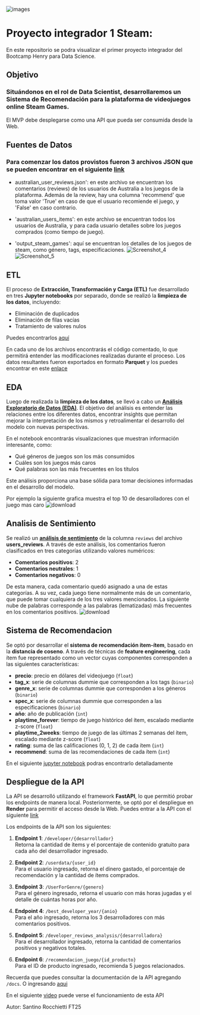 
![images](https://github.com/user-attachments/assets/2c559b96-5d09-48dd-b395-111783fee614)


# Proyecto integrador 1 Steam:

 En este repositorio se podra visualizar el primer proyecto integrador del Bootcamp Henry para Data Science.



## Objetivo


### Situándonos en el rol de Data Scientist, desarrollaremos un Sistema de Recomendación para la plataforma de videojuegos online Steam Games. 

 El MVP debe desplegarse como una API que pueda ser consumida desde la Web.



## Fuentes de Datos

### Para comenzar los datos provistos fueron 3 archivos JSON que se pueden encontrar en el siguiente [link](https://drive.google.com/drive/folders/1HqBG2-sUkz_R3h1dZU5F2uAzpRn7BSpj)

- australian_user_reviews.json': en este archivo se encuentran los comentarios (reviews) de los usuarios de Australia a los juegos de la plataforma. Además de la review, hay una columna 'recommend' que toma valor 'True' en caso de que el usuario recomiende el juego, y 'False' en caso contrario.

  
- 'australian_users_items': en este archivo se encuentran todos los usuarios de Australia, y para cada usuario detalles sobre los juegos comprados (como tiempo de juego).

  
- 'output_steam_games': aquí se encuentran los detalles de los juegos de steam, como género, tags, especificaciones.
![Screenshot_4](https://github.com/user-attachments/assets/cdb03c4a-6431-43ef-945b-9ba9910a3038)
![Screenshot_5](https://github.com/user-attachments/assets/25a57250-c3af-4cea-b341-d95bc8906e5e)


## ETL


El proceso de **Extracción, Transformación y Carga (ETL)** fue desarrollado en tres **Jupyter notebooks** por separado, donde se realizó la **limpieza de los datos**, incluyendo:

- Eliminación de duplicados
- Eliminación de filas vacías
- Tratamiento de valores nulos

Puedes encontrarlos [aquí](https://github.com/Santino-Rocchietti/P1-Steam/tree/main/ETL)


En cada uno de los archivos encontrarás el código comentado, lo que permitirá entender las modificaciones realizadas durante el proceso. Los datos resultantes fueron exportados en formato **Parquet** y los puedes encontrar en este [enlace](https://github.com/Santino-Rocchietti/P1-Steam/tree/main/Clean%20Data)


## EDA

Luego de realizada la **limpieza de los datos**, se llevó a cabo un [**Análisis Exploratorio de Datos (EDA)**](https://github.com/Santino-Rocchietti/P1-Steam/blob/main/EDA_steam.ipynb). El objetivo del análisis es entender las relaciones entre los diferentes datos, encontrar insights que permitan mejorar la interpretación de los mismos y retroalimentar el desarrollo del modelo con nuevas perspectivas.

En el notebook encontrarás visualizaciones que muestran información interesante, como:

- Qué géneros de juegos son los más consumidos
- Cuáles son los juegos más caros
- Qué palabras son las más frecuentes en los títulos

Este análisis proporciona una base sólida para tomar decisiones informadas en el desarrollo del modelo.

Por ejemplo la siguiente grafica muestra el top 10 de desarolladores con el juego mas caro
![download](https://github.com/user-attachments/assets/30c343b7-415a-4d91-8d8f-cd5e36859a0a)

## Analisis de Sentimiento

Se realizó un [**análisis de sentimiento**](https://github.com/Santino-Rocchietti/P1-Steam/blob/main/sentiment_analysis.ipynb) de la columna `reviews` del archivo **users_reviews**. A través de este análisis, los comentarios fueron clasificados en tres categorías utilizando valores numéricos:

- **Comentarios positivos**: 2
- **Comentarios neutrales**: 1
- **Comentarios negativos**: 0

De esta manera, cada comentario quedó asignado a una de estas categorías. A su vez, cada juego tiene normalmente más de un comentario, que puede tomar cualquiera de los tres valores mencionados.
La siguiente nube de palabras corresponde a las palabras (lematizadas) más frecuentes en los comentarios positivos.
![download](https://github.com/user-attachments/assets/0d08f578-c34c-4a24-8cd4-4e4946096202)


## Sistema de Recomendacion

Se optó por desarrollar el **sistema de recomendación ítem-ítem**, basado en la **distancia de coseno**. A través de técnicas de **feature engineering**, cada ítem fue representado como un vector cuyas componentes corresponden a las siguientes características:

- **precio**: precio en dólares del videojuego (`float`)
- **tag_x**: serie de columnas dummie que corresponden a los tags (`binario`)
- **genre_x**: serie de columnas dummie que corresponden a los géneros (`binario`)
- **spec_x**: serie de columnas dummie que corresponden a las especificaciones (`binario`)
- **año**: año de publicación (`int`)
- **playtime_forever**: tiempo de juego histórico del ítem, escalado mediante z-score (`float`)
- **playtime_2weeks**: tiempo de juego de las últimas 2 semanas del ítem, escalado mediante z-score (`float`)
- **rating**: suma de las calificaciones (0, 1, 2) de cada ítem (`int`)
- **recommend**: suma de las recomendaciones de cada ítem (`int`)

En el siguiente [jupyter notebook](https://github.com/Santino-Rocchietti/P1-Steam/blob/main/Sistema%20de%20Recomendacion/item_item_recom.ipynb) podras encontrarlo detalladamente


## Despliegue de la API


La API se desarrolló utilizando el framework **FastAPI**, lo que permitió probar los endpoints de manera local. Posteriormente, se optó por el despliegue en **Render** para permitir el acceso desde la Web.
Puedes entrar a la API con el siguiente [link](https://p1-steam-2.onrender.com/)

Los endpoints de la API son los siguientes:

1. **Endpoint 1**: `/developer/{desarrollador}`  
   Retorna la cantidad de ítems y el porcentaje de contenido gratuito para cada año del desarrollador ingresado.

2. **Endpoint 2**: `/userdata/{user_id}`  
   Para el usuario ingresado, retorna el dinero gastado, el porcentaje de recomendación y la cantidad de ítems comprados.

3. **Endpoint 3**: `/UserForGenre/{genero}`  
   Para el género ingresado, retorna el usuario con más horas jugadas y el detalle de cuántas horas por año.

4. **Endpoint 4**: `/best_developer_year/{anio}`  
   Para el año ingresado, retorna los 3 desarrolladores con más comentarios positivos.

5. **Endpoint 5**: `/developer_reviews_analysis/{desarrolladora}`  
   Para el desarrollador ingresado, retorna la cantidad de comentarios positivos y negativos totales.

6. **Endpoint 6**: `/recomendacion_juego/{id_producto}`  
   Para el ID de producto ingresado, recomienda 5 juegos relacionados.

Recuerda que puedes consultar la documentación de la API agregando `/docs`. O ingresando [aqui](https://p1-steam-2.onrender.com/docs)

En el siguiente [video](https://youtu.be/1PR_IbBr3WA) puede verse el funcionamiento de esta API





Autor: Santino Rocchietti FT25
